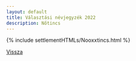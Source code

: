 ```yaml
---
layout: default
title: Választási névjegyzék 2022
description: Nőtincs
---
```


{% include settlementHTMLs/Nooxxtincs.html %}

[Vissza](./)